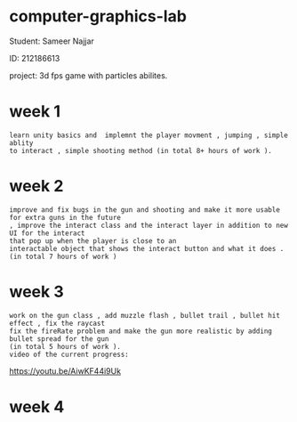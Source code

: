 # computer-graphics-lab

Student: Sameer Najjar 

ID: 212186613

project: 3d fps game with particles abilites.

# week 1
    learn unity basics and  implemnt the player movment , jumping , simple ablity
	to interact , simple shooting method (in total 8+ hours of work ).
# week 2
    improve and fix bugs in the gun and shooting and make it more usable for extra guns in the future
	, improve the interact class and the interact layer in addition to new UI for the interact
	that pop up when the player is close to an 
    interactable object that shows the interact button and what it does . (in total 7 hours of work )
# week 3 
    work on the gun class , add muzzle flash , bullet trail , bullet hit effect , fix the raycast 
	fix the fireRate problem and make the gun more realistic by adding bullet spread for the gun  
	(in total 5 hours of work ).
	video of the current progress:
https://youtu.be/AiwKF44i9Uk
# week 4
